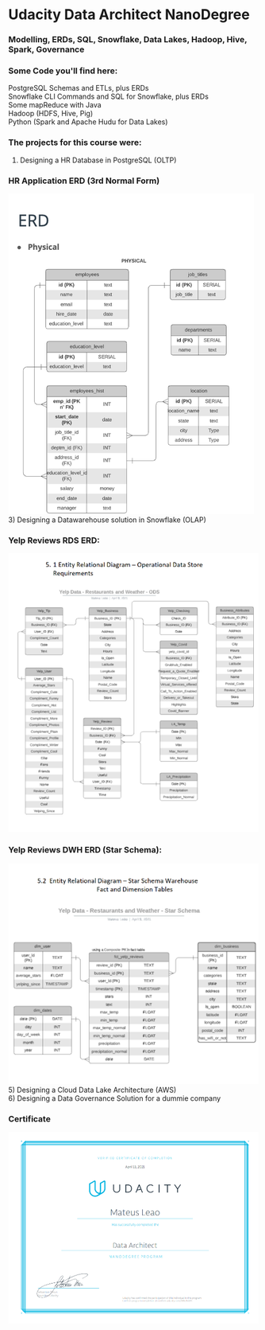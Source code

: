 # Udacity Data Architect NanoDegree

### Modelling, ERDs, SQL, Snowflake, Data Lakes, Hadoop, Hive, Spark, Governance

### Some Code you'll find here:
PostgreSQL Schemas and ETLs, plus ERDs <br>
Snowflake CLI Commands and SQL for Snowflake, plus ERDs<br>
Some mapReduce with Java<br>
Hadoop (HDFS, Hive, Pig)<br>
Python (Spark and Apache Hudu for Data Lakes)


### The projects for this course were:

1) Designing a HR Database in PostgreSQL (OLTP)<br>
### HR Application ERD (3rd Normal Form)
<img src="1.Design_HR_DB_Pgresql_Project/ERD_HR_3NF.png">
3) Designing a Datawarehouse solution in Snowflake (OLAP)<br> 

### Yelp Reviews RDS ERD:
<img src="2.Data_Warehouses_Snowflake_Project/ERD_RDS_Yelp_Reviews.png">

### Yelp Reviews DWH ERD (Star Schema):
<img src="2.Data_Warehouses_Snowflake_Project/ERD_DWH_Yelp_Reviews.png">
5) Designing a Cloud Data Lake Architecture (AWS)<br>
6) Designing a Data Governance Solution for a dummie company

### Certificate
<img src="Certificate.png">
